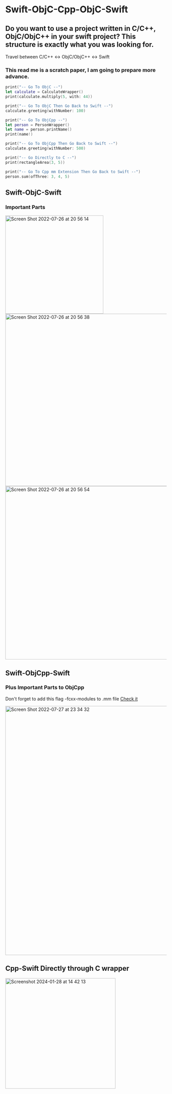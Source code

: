 # Swift-ObjC-Cpp-ObjC-Swift

## Do you want to use a project written in C/C++, ObjC/ObjC++ in your swift project? This structure is exactly what you was looking for. 
Travel between C/C++ <-> ObjC/ObjC++ <-> Swift

### This read me is a scratch paper, I am going to prepare more advance.

```swift
print("-- Go To ObjC --")
let calculate = CalculateWrapper()
print(calculate.multiply(5, with: 44))

print("-- Go To ObjC Then Go Back to Swift --")
calculate.greeting(withNumber: 100)

print("-- Go To ObjCpp --")
let person = PersonWrapper()
let name = person.printName()
print(name!)

print("-- Go To ObjCpp Then Go Back to Swift --")
calculate.greeting(withNumber: 500)

print("-- Go Directly to C --")
print(rectangleArea(3, 5))

print("-- Go To Cpp mm Extension Then Go Back to Swift --")
person.sum(ofThree: 3, 4, 5)
```

## Swift-ObjC-Swift

### Important Parts

<img width="306" alt="Screen Shot 2022-07-26 at 20 56 14" src="https://user-images.githubusercontent.com/15719990/181077628-6255bdc7-5c8f-42db-89f3-69265c60f608.png">

<img width="537" alt="Screen Shot 2022-07-26 at 20 56 38" src="https://user-images.githubusercontent.com/15719990/181077696-132a060c-5925-4423-8f5a-da1f9b4c6ba9.png">

<img width="540" alt="Screen Shot 2022-07-26 at 20 56 54" src="https://user-images.githubusercontent.com/15719990/181077731-153fa4fa-902f-4874-a524-5b672817f155.png">

## Swift-ObjCpp-Swift

### Plus Important Parts to ObjCpp

Don't forget to add this flag -fcxx-modules to .mm file
[Check it](https://stackoverflow.com/a/34283236/7657265)

<img width="776" alt="Screen Shot 2022-07-27 at 23 34 32" src="https://user-images.githubusercontent.com/15719990/181366962-dcb62898-7f8e-443d-ab4a-86e1d01132e0.png">

## Cpp-Swift Directly through C wrapper
<img width="344" alt="Screenshot 2024-01-28 at 14 42 13" src="https://github.com/yilmazedis/Swift-ObjC-Cpp-ObjC-Swift/assets/15719990/61a14dae-4783-4336-8f24-6fe58076f965">

